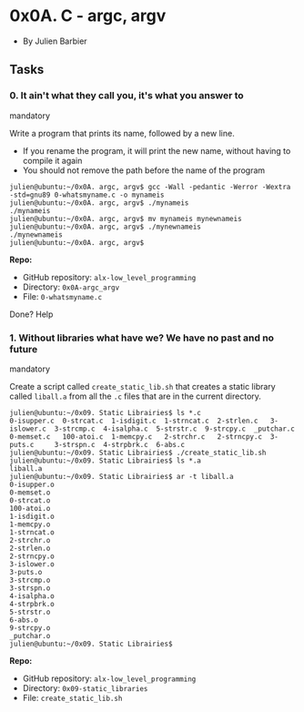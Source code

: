 0x0A. C - argc, argv
==========================

-   By Julien Barbier

Tasks
-----

### 0\. It ain't what they call you, it's what you answer to

mandatory

Write a program that prints its name, followed by a new line.
- If you rename the program, it will print the new name, without having to compile it again
- You should not remove the path before the name of the program
```
julien@ubuntu:~/0x0A. argc, argv$ gcc -Wall -pedantic -Werror -Wextra -std=gnu89 0-whatsmyname.c -o mynameis
julien@ubuntu:~/0x0A. argc, argv$ ./mynameis 
./mynameis
julien@ubuntu:~/0x0A. argc, argv$ mv mynameis mynewnameis
julien@ubuntu:~/0x0A. argc, argv$ ./mynewnameis 
./mynewnameis
julien@ubuntu:~/0x0A. argc, argv$ 
```
**Repo:**

-   GitHub repository: `alx-low_level_programming`
-   Directory: `0x0A-argc_argv`
-   File: `0-whatsmyname.c`

 Done? Help

### 1\. Without libraries what have we? We have no past and no future

mandatory

Create a script called `create_static_lib.sh` that creates a static library called `liball.a` from all the `.c` files that are in the current directory.

```
julien@ubuntu:~/0x09. Static Librairies$ ls *.c
0-isupper.c  0-strcat.c  1-isdigit.c  1-strncat.c  2-strlen.c   3-islower.c  3-strcmp.c  4-isalpha.c  5-strstr.c  9-strcpy.c  _putchar.c
0-memset.c   100-atoi.c  1-memcpy.c   2-strchr.c   2-strncpy.c  3-puts.c     3-strspn.c  4-strpbrk.c  6-abs.c
julien@ubuntu:~/0x09. Static Librairies$ ./create_static_lib.sh
julien@ubuntu:~/0x09. Static Librairies$ ls *.a
liball.a
julien@ubuntu:~/0x09. Static Librairies$ ar -t liball.a
0-isupper.o
0-memset.o
0-strcat.o
100-atoi.o
1-isdigit.o
1-memcpy.o
1-strncat.o
2-strchr.o
2-strlen.o
2-strncpy.o
3-islower.o
3-puts.o
3-strcmp.o
3-strspn.o
4-isalpha.o
4-strpbrk.o
5-strstr.o
6-abs.o
9-strcpy.o
_putchar.o
julien@ubuntu:~/0x09. Static Librairies$

```

**Repo:**

-   GitHub repository: `alx-low_level_programming`
-   Directory: `0x09-static_libraries`
-   File: `create_static_lib.sh`
